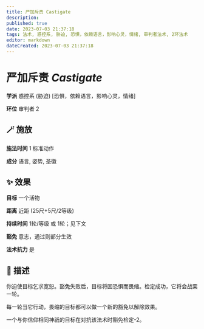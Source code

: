 ```yaml
---
title: 严加斥责 Castigate
description: 
published: true
date: 2023-07-03 21:37:18
tags: 法术, 惑控系, 胁迫, 恐惧，依赖语言，影响心灵，情绪, 审判者法术, 2环法术
editor: markdown
dateCreated: 2023-07-03 21:37:18
---
```


# **严加斥责** *Castigate*

**学派** 惑控系 (胁迫) \[恐惧，依赖语言，影响心灵，情绪\] 

**环位** 审判者 2

## 🪄 施放

**施法时间** 1 标准动作

**成分** 语言, 姿势, 圣徽

## ✨ 效果 

**目标** 一个活物 

**距离** 近距 (25尺+5尺/2等级)  

**持续时间** 1轮/等级 或 1轮；见下文 

**豁免** 意志，通过则部分生效

**法术抗力** 是

## 📖 描述

你迫使目标乞求宽恕。豁免失败后，目标将因恐惧而畏缩。检定成功，它将会战栗一轮。

每一轮当它行动，畏缩的目标都可以做一个新的豁免以解除效果。

一个与你信仰相同神祇的目标在对抗该法术时豁免检定-2。
    